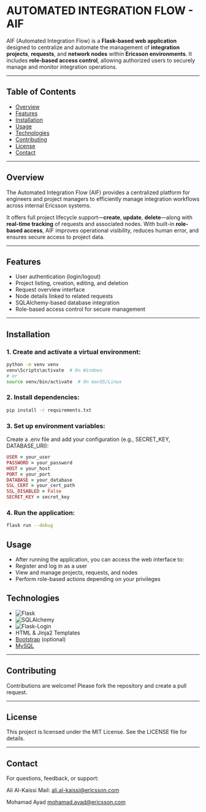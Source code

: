 # AUTOMATED INTEGRATION FLOW - AIF

AIF (Automated Integration Flow) is a **Flask-based web application** designed to centralize and automate the management of **integration projects**, **requests**, and **network nodes** within **Ericsson environments**. It includes **role-based access control**, allowing authorized users to securely manage and monitor integration operations.

---

## Table of Contents

- [Overview](#overview)  
- [Features](#features)  
- [Installation](#installation)  
- [Usage](#usage)  
- [Technologies](#technologies)  
- [Contributing](#contributing)  
- [License](#license)  
- [Contact](#contact)

---

## Overview

The Automated Integration Flow (AIF) provides a centralized platform for engineers and project managers to efficiently manage integration workflows across internal Ericsson systems.

It offers full project lifecycle support—**create**, **update**, **delete**—along with **real-time tracking** of requests and associated nodes. With built-in **role-based access**, AIF improves operational visibility, reduces human error, and ensures secure access to project data.

---

## Features

- User authentication (login/logout)  
- Project listing, creation, editing, and deletion  
- Request overview interface  
- Node details linked to related requests  
- SQLAlchemy-based database integration  
- Role-based access control for secure management  

---

## Installation

### 1. Create and activate a virtual environment:  
```bash
python -m venv venv
venv\Scripts\activate  # On Windows
# or
source venv/bin/activate  # On macOS/Linux
```

### 2. Install dependencies:
```bash
pip install -r requirements.txt
```

### 3. Set up environment variables:
Create a .env file and add your configuration (e.g., SECRET_KEY, DATABASE_URI):

```ruby
USER = your_user
PASSWORD = your_password
HOST = your_host
PORT = your_port
DATABASE = your_database
SSL_CERT = your_cert_path
SSL_DISABLED = False
SECRET_KEY = secret_key
```

### 4. Run the application:

```bash
flask run --debug
```

## Usage
- After running the application, you can access the web interface to:
- Register and log in as a user
- View and manage projects, requests, and nodes
- Perform role-based actions depending on your privileges


## Technologies
- ![Flask](https://flask.palletsprojects.com/en/stable/)
- ![SQLAlchemy](https://www.sqlalchemy.org/)
- ![Flask-Login](https://flask-login.readthedocs.io/en/latest/)
- HTML & Jinja2 Templates  
- [Bootstrap](https://getbootstrap.com/) (optional)
- [MySQL](https://www.mysql.com/)

--- 

## Contributing
Contributions are welcome! Please fork the repository and create a pull request.

--- 

## License
This project is licensed under the MIT License. See the LICENSE file for details.

--- 

## Contact
For questions, feedback, or support:

Ali Al-Kaissi
Mail: ali.al-kaissi@ericsson.com

Mohamad Ayad
mohamad.ayad@ericsson.com
